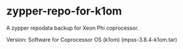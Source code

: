 # zypper-repo-for-k1om

A zypper repodata backup for Xeon Phi coprocessor.

Version: Software for Coprocessor OS (k1om) (mpss-3.8.4-k1om.tar)
